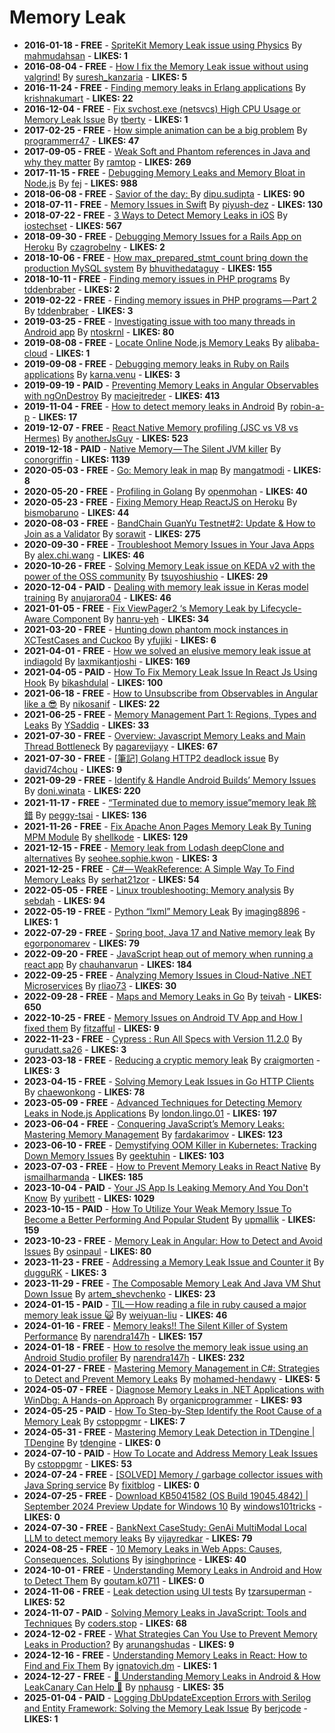 # Memory Leak

- **2016-01-18 - FREE** - [SpriteKit Memory Leak issue using Physics](https://mahmudahsan.medium.com/spritekit-memory-leak-issue-using-physics-19cfed878ca6)  By  [mahmudahsan](https://medium.com/@mahmudahsan) - **LIKES: 1**
- **2016-08-04 - FREE** - [How I fix the Memory Leak issue without using valgrind!](https://medium.com/@suresh_kanzaria/how-i-fix-the-memory-leak-issue-without-using-valgrind-4a52257a080c)  By  [suresh_kanzaria](https://medium.com/@suresh_kanzaria) - **LIKES: 5**
- **2016-11-24 - FREE** - [Finding memory leaks in Erlang applications](https://krishnakumart.medium.com/finding-memory-leaks-in-erlang-applications-3ac6e9f4cc4d)  By  [krishnakumart](https://medium.com/@krishnakumart) - **LIKES: 22**
- **2016-12-04 - FREE** - [Fix svchost.exe (netsvcs) High CPU Usage or Memory Leak Issue](https://medium.com/@tberty/svchost-high-cpu-error-f85d159b2214)  By  [tberty](https://medium.com/@tberty) - **LIKES: 1**
- **2017-02-25 - FREE** - [How simple animation can be a big problem](https://programmerr47.medium.com/how-simple-animation-can-be-a-big-problem-ca206f6a8059)  By  [programmerr47](https://medium.com/@programmerr47) - **LIKES: 47**
- **2017-09-05 - FREE** - [Weak Soft and Phantom references in Java and why they matter](https://medium.com/@ramtop/weak-soft-and-phantom-references-in-java-and-why-they-matter-c04bfc9dc792)  By  [ramtop](https://medium.com/@ramtop) - **LIKES: 269**
- **2017-11-15 - FREE** - [Debugging Memory Leaks and Memory Bloat in Node.js](https://medium.com/reside-team/debugging-node-js-memory-problems-d450787d9253)  By  [fej](https://medium.com/@fej) - **LIKES: 988**
- **2018-06-08 - FREE** - [Savior of the day: <no-ssr>](https://medium.com/@dipu.sudipta/savior-of-the-day-no-ssr-4235f57268eb)  By  [dipu.sudipta](https://medium.com/@dipu.sudipta) - **LIKES: 90**
- **2018-07-11 - FREE** - [Memory Issues in Swift](https://piyush-dez.medium.com/memory-issues-in-swift-6fcf5819cbfe)  By  [piyush-dez](https://medium.com/@piyush-dez) - **LIKES: 130**
- **2018-07-22 - FREE** - [3 Ways to Detect Memory Leaks in iOS](https://medium.com/@iostechset/3-ways-to-detect-memory-leaks-in-ios-bdf9425507d6)  By  [iostechset](https://medium.com/@iostechset) - **LIKES: 567**
- **2018-09-30 - FREE** - [Debugging Memory Issues for a Rails App on Heroku](https://medium.com/@czagrobelny/8-eureka-moments-debugging-memory-issues-for-a-rails-app-on-heroku-726930aa977)  By  [czagrobelny](https://medium.com/@czagrobelny) - **LIKES: 2**
- **2018-10-06 - FREE** - [How max_prepared_stmt_count bring down the production MySQL system](https://blog.searce.com/how-max-prepared-stmt-count-bring-down-the-production-mysql-system-6ca28e577663)  By  [bhuvithedataguy](https://medium.com/@bhuvithedataguy) - **LIKES: 155**
- **2018-10-11 - FREE** - [Finding memory issues in PHP programs](https://medium.com/moxio/finding-memory-issues-in-php-programs-93cd9a4a9049)  By  [tddenbraber](https://medium.com/@tddenbraber) - **LIKES: 2**
- **2019-02-22 - FREE** - [Finding memory issues in PHP programs — Part 2](https://medium.com/moxio/finding-memory-issues-in-php-programs-part-2-81d92f13ed9b)  By  [tddenbraber](https://medium.com/@tddenbraber) - **LIKES: 3**
- **2019-03-25 - FREE** - [Investigating issue with too many threads in Android app](https://medium.com/@ntoskrnl/investigating-issue-with-too-many-threads-in-android-app-d7c2fa632ff8)  By  [ntoskrnl](https://medium.com/@ntoskrnl) - **LIKES: 80**
- **2019-08-08 - FREE** - [Locate Online Node.js Memory Leaks](https://alibaba-cloud.medium.com/locate-online-node-js-memory-leaks-455bd05b74ef)  By  [alibaba-cloud](https://medium.com/@alibaba-cloud) - **LIKES: 1**
- **2019-09-08 - FREE** - [Debugging memory leaks in Ruby on Rails applications](https://medium.com/@karna.venu/debugging-memory-leaks-in-ruby-on-rails-applications-f73b01b693b8)  By  [karna.venu](https://medium.com/@karna.venu) - **LIKES: 3**
- **2019-09-19 - PAID** - [Preventing Memory Leaks in Angular Observables with ngOnDestroy](https://javascript.plainenglish.io/preventing-memory-leaks-in-angular-observables-with-ngondestroy-b41b8f293714)  By  [maciejtreder](https://medium.com/@maciejtreder) - **LIKES: 413**
- **2019-11-04 - FREE** - [How to detect memory leaks in Android](https://medium.com/finotes/how-to-detect-memory-leaks-in-android-feec84d5f69)  By  [robin-a-p](https://medium.com/@robin-a-p) - **LIKES: 17**
- **2019-12-07 - FREE** - [React Native Memory profiling (JSC vs V8 vs Hermes)](https://medium.com/walmartglobaltech/react-native-memory-profiling-jsc-vs-v8-vs-hermes-1626949a653b)  By  [anotherJsGuy](https://medium.com/@anotherJsGuy) - **LIKES: 523**
- **2019-12-18 - PAID** - [Native Memory — The Silent JVM killer](https://medium.com/swlh/native-memory-the-silent-jvm-killer-595913cba8e7)  By  [conorgriffin](https://medium.com/@conorgriffin) - **LIKES: 1139**
- **2020-05-03 - FREE** - [Go: Memory leak in map](https://mangatmodi.medium.com/go-memory-leak-in-map-8c52b960a37d)  By  [mangatmodi](https://medium.com/@mangatmodi) - **LIKES: 8**
- **2020-05-20 - FREE** - [Profiling in Golang](https://medium.com/@openmohan/profiling-in-golang-3e51c68eb6a8)  By  [openmohan](https://medium.com/@openmohan) - **LIKES: 40**
- **2020-05-23 - FREE** - [Fixing Memory Heap ReactJS on Heroku](https://bismobaruno.medium.com/fixing-memory-heap-reactjs-on-heroku-16910e33e342)  By  [bismobaruno](https://medium.com/@bismobaruno) - **LIKES: 44**
- **2020-08-03 - FREE** - [BandChain GuanYu Testnet#2: Update & How to Join as a Validator](https://medium.com/bandprotocol/bandchain-guanyu-testnet-2-update-how-to-join-as-a-validator-416dddb4fd48)  By  [sorawit](https://medium.com/@sorawit) - **LIKES: 275**
- **2020-09-30 - FREE** - [Troubleshoot Memory Issues in Your Java Apps](https://medium.com/salesforce-engineering/troubleshoot-memory-issues-in-your-java-apps-719b1d0f9b78)  By  [alex.chi.wang](https://medium.com/@alex.chi.wang) - **LIKES: 46**
- **2020-10-26 - FREE** - [Solving Memory Leak issue on KEDA v2 with the power of the OSS community](https://tsuyoshiushio.medium.com/solving-memory-leak-issue-on-keda-v2-with-the-power-of-the-oss-community-6b62cfb269cf)  By  [tsuyoshiushio](https://medium.com/@tsuyoshiushio) - **LIKES: 29**
- **2020-12-04 - PAID** - [Dealing with memory leak issue in Keras model training](https://medium.com/dive-into-ml-ai/dealing-with-memory-leak-issue-in-keras-model-training-e703907a6501)  By  [anujarora04](https://medium.com/@anujarora04) - **LIKES: 46**
- **2021-01-05 - FREE** - [Fix ViewPager2 ‘s Memory Leak by Lifecycle-Aware Component](https://hanru-yeh.medium.com/fix-viewpager2-s-memory-leak-by-lifecycle-aware-component-786d3a3f97c2)  By  [hanru-yeh](https://medium.com/@hanru-yeh) - **LIKES: 34**
- **2021-03-20 - FREE** - [Hunting down phantom mock instances in XCTestCases and Cuckoo](https://yfujiki.medium.com/hunting-down-phantom-mock-instances-in-xctestcases-and-cuckoo-9aa3d0644ee2)  By  [yfujiki](https://medium.com/@yfujiki) - **LIKES: 6**
- **2021-04-01 - FREE** - [How we solved an elusive memory leak issue at indiagold](https://tech.indiagold.co/how-we-solved-an-elusive-memory-leak-issue-at-indiagold-22a4ee47136)  By  [laxmikantjoshi](https://medium.com/@laxmikantjoshi) - **LIKES: 169**
- **2021-04-05 - PAID** - [How To Fix Memory Leak Issue In React Js Using Hook](https://medium.com/technology-hits/how-to-fix-memory-leak-issue-in-react-js-using-hook-a5ecbf9becf8)  By  [bikashdulal](https://medium.com/@bikashdulal) - **LIKES: 100**
- **2021-06-18 - FREE** - [How to Unsubscribe from Observables in Angular like a 😎](https://nikosanif.medium.com/how-to-unsubscribe-from-observables-in-angular-like-a-3f518c87ed86)  By  [nikosanif](https://medium.com/@nikosanif) - **LIKES: 22**
- **2021-06-25 - FREE** - [Memory Management Part 1: Regions, Types and Leaks](https://blog.devgenius.io/memory-management-part-1-regions-types-and-leaks-884c231f5135)  By  [YSaddiq](https://medium.com/@YSaddiq) - **LIKES: 33**
- **2021-07-30 - FREE** - [Overview: Javascript Memory Leaks and Main Thread Bottleneck](https://javascript.plainenglish.io/overview-javascript-memory-leaks-and-main-thread-bottleneck-560ba8289dd5)  By  [pagarevijayy](https://medium.com/@pagarevijayy) - **LIKES: 67**
- **2021-07-30 - FREE** - [[筆記] Golang HTTP2 deadlock issue](https://blog.david74.dev/golang-http2-deadlock-issue-2c37731299d2)  By  [david74chou](https://medium.com/@david74chou) - **LIKES: 9**
- **2021-09-29 - FREE** - [Identify & Handle Android Builds’ Memory Issues](https://medium.com/traveloka-engineering/identify-handle-android-builds-memory-issues-66bf9299549)  By  [doni.winata](https://medium.com/@doni.winata) - **LIKES: 220**
- **2021-11-17 - FREE** - [“Terminated due to memory issue”memory leak 除錯](https://medium.com/%E5%BD%BC%E5%BE%97%E6%BD%98%E7%9A%84-swift-ios-app-%E9%96%8B%E7%99%BC%E6%95%99%E5%AE%A4/terminated-due-to-memory-issue-memory-leak-%E9%99%A4%E9%8C%AF-f53b6c76cec0)  By  [peggy-tsai](https://medium.com/@peggy-tsai) - **LIKES: 136**
- **2021-11-26 - FREE** - [Fix Apache Anon Pages Memory Leak By Tuning MPM Module](https://blog.shellkode.com/fix-apache-anon-pages-memory-leak-by-tuning-mpm-module-5b9a21262eda)  By  [shellkode](https://medium.com/@shellkode) - **LIKES: 129**
- **2021-12-15 - FREE** - [Memory leak from Lodash deepClone and alternatives](https://medium.com/@seohee.sophie.kwon/memory-leak-from-lodash-deepclone-and-alternatives-a3b7a832b96c)  By  [seohee.sophie.kwon](https://medium.com/@seohee.sophie.kwon) - **LIKES: 3**
- **2021-12-25 - FREE** - [C# — WeakReference: A Simple Way To Find Memory Leaks](https://medium.com/@serhat21zor/c-weakreference-a-simple-way-to-find-memory-leaks-237f9476e902)  By  [serhat21zor](https://medium.com/@serhat21zor) - **LIKES: 54**
- **2022-05-05 - FREE** - [Linux troubleshooting: Memory analysis](https://medium.com/saltside-engineering/linux-troubleshooting-memory-analysis-dbb10bc850e0)  By  [sebdah](https://medium.com/@sebdah) - **LIKES: 94**
- **2022-05-19 - FREE** - [Python “lxml” Memory Leak](https://medium.com/devopss-hole/python-lxml-memory-leak-b8d0b1000dc7)  By  [imaging8896](https://medium.com/@imaging8896) - **LIKES: 1**
- **2022-07-29 - FREE** - [Spring boot, Java 17 and Native memory leak](https://medium.com/@egorponomarev/spring-boot-java-17-and-native-memory-leak-f7517eb2fbc6)  By  [egorponomarev](https://medium.com/@egorponomarev) - **LIKES: 79**
- **2022-09-20 - FREE** - [JavaScript heap out of memory when running a react app](https://towardsdev.com/javascript-heap-out-of-memory-when-running-a-react-app-705571e427cc)  By  [chauhanvarun](https://medium.com/@chauhanvarun) - **LIKES: 184**
- **2022-09-25 - FREE** - [Analyzing Memory Issues in Cloud-Native .NET Microservices](https://medium.com/@rliao73/analyzing-memory-issues-in-cloud-native-net-microservices-8bc16cff21bf)  By  [rliao73](https://medium.com/@rliao73) - **LIKES: 30**
- **2022-09-28 - FREE** - [Maps and Memory Leaks in Go](https://teivah.medium.com/maps-and-memory-leaks-in-go-a85ebe6e7e69)  By  [teivah](https://medium.com/@teivah) - **LIKES: 650**
- **2022-10-25 - FREE** - [Memory Issues on Android TV App and How I fixed them](https://fitzafful.medium.com/memory-issues-on-android-tv-app-and-how-i-fixed-them-6407aa7c51ad)  By  [fitzafful](https://medium.com/@fitzafful) - **LIKES: 9**
- **2022-11-23 - FREE** - [Cypress : Run All Specs with Version 11.2.0](https://medium.com/@gurudatt.sa26/cypress-run-all-specs-with-version-11-2-0-414a1ce04700)  By  [gurudatt.sa26](https://medium.com/@gurudatt.sa26) - **LIKES: 3**
- **2023-03-18 - FREE** - [Reducing a cryptic memory leak](https://medium.com/@craigmorten/reducing-a-cryptic-memory-leak-in-production-e36384208ea5)  By  [craigmorten](https://medium.com/@craigmorten) - **LIKES: 3**
- **2023-04-15 - FREE** - [Solving Memory Leak Issues in Go HTTP Clients](https://medium.com/@chaewonkong/solving-memory-leak-issues-in-go-http-clients-ba0b04574a83)  By  [chaewonkong](https://medium.com/@chaewonkong) - **LIKES: 78**
- **2023-05-09 - FREE** - [Advanced Techniques for Detecting Memory Leaks in Node.js Applications](https://medium.com/@london.lingo.01/advanced-techniques-for-detecting-memory-leaks-in-node-js-applications-6169995ff729)  By  [london.lingo.01](https://medium.com/@london.lingo.01) - **LIKES: 197**
- **2023-06-04 - FREE** - [Conquering JavaScript’s Memory Leaks: Mastering Memory Management](https://levelup.gitconnected.com/conquering-javascripts-memory-leaks-mastering-memory-management-fddc7a1b70ba)  By  [fardakarimov](https://medium.com/@fardakarimov) - **LIKES: 123**
- **2023-06-10 - FREE** - [Demystifying OOM Killer in Kubernetes: Tracking Down Memory Issues](https://medium.com/cloud-native-daily/title-demystifying-oom-killer-in-kubernetes-tracking-down-memory-issues-b5a4973fbd56)  By  [geektuhin](https://medium.com/@geektuhin) - **LIKES: 103**
- **2023-07-03 - FREE** - [How to Prevent Memory Leaks in React Native](https://blog.stackademic.com/how-to-prevent-memory-leaks-in-react-native-9029d14dfc9e)  By  [ismailharmanda](https://medium.com/@ismailharmanda) - **LIKES: 185**
- **2023-10-04 - PAID** - [Your JS App Is Leaking Memory And You Don't Know](https://blog.stackademic.com/your-js-app-is-leaking-memory-and-you-dont-know-914e64ed07c7)  By  [yuribett](https://medium.com/@yuribett) - **LIKES: 1029**
- **2023-10-15 - PAID** - [How To Utilize Your Weak Memory Issue To Become a Better Performing And Popular Student](https://medium.com/@upmallik/how-to-utilize-your-weak-memory-issue-to-become-a-better-performing-and-popular-student-5a649393e0f6)  By  [upmallik](https://medium.com/@upmallik) - **LIKES: 159**
- **2023-10-23 - FREE** - [Memory Leak in Angular: How to Detect and Avoid Issues](https://medium.com/@osinpaul/memory-leak-in-angular-how-to-detect-and-avoid-issues-948a3a7c0e8d)  By  [osinpaul](https://medium.com/@osinpaul) - **LIKES: 80**
- **2023-11-23 - FREE** - [Addressing a Memory Leak Issue and Counter it](https://medium.com/@dugguRK/addressing-a-memory-leak-issue-and-counter-it-87f872e1a3ac)  By  [dugguRK](https://medium.com/@dugguRK) - **LIKES: 3**
- **2023-11-29 - FREE** - [The Composable Memory Leak And Java VM Shut Down Issue](https://medium.com/@artem_shevchenko/the-composable-java-vm-shut-down-issue-ffb29a881306)  By  [artem_shevchenko](https://medium.com/@artem_shevchenko) - **LIKES: 23**
- **2024-01-15 - PAID** - [TIL — How reading a file in ruby caused a major memory leak issue 🙀](https://weiyuan-liu.medium.com/til-how-reading-a-file-in-ruby-caused-a-major-memory-leak-issue-c377ba6c2e40)  By  [weiyuan-liu](https://medium.com/@weiyuan-liu) - **LIKES: 46**
- **2024-01-16 - FREE** - [Memory leaks!! The Silent Killer of System Performance](https://medium.com/make-android/memory-leaks-the-silent-killer-of-system-performance-b09ed04bab17)  By  [narendra147h](https://medium.com/@narendra147h) - **LIKES: 157**
- **2024-01-18 - FREE** - [How to resolve the memory leak issue using an Android Studio profiler](https://medium.com/make-android/how-to-resolve-the-memory-leak-issue-using-an-android-studio-profiler-664be3b2af53)  By  [narendra147h](https://medium.com/@narendra147h) - **LIKES: 232**
- **2024-01-27 - FREE** - [Mastering Memory Management in C#: Strategies to Detect and Prevent Memory Leaks](https://mohamed-hendawy.medium.com/mastering-memory-management-in-c-strategies-to-detect-and-prevent-memory-leaks-792975113a84)  By  [mohamed-hendawy](https://medium.com/@mohamed-hendawy) - **LIKES: 5**
- **2024-05-07 - FREE** - [Diagnose Memory Leaks in .NET Applications with WinDbg: A Hands-on Approach](https://levelup.gitconnected.com/diagnose-memory-leaks-in-net-applications-with-windbg-a-hands-on-approach-f41986f69967)  By  [organicprogrammer](https://medium.com/@organicprogrammer) - **LIKES: 93**
- **2024-05-25 - PAID** - [How To Step-by-Step Identify the Root Cause of a Memory Leak](https://blog.devgenius.io/how-to-step-by-step-identify-the-root-cause-of-a-memory-leak-a2b95cb65d70)  By  [cstoppgmr](https://medium.com/@cstoppgmr) - **LIKES: 7**
- **2024-05-31 - FREE** - [Mastering Memory Leak Detection in TDengine | TDengine](https://tdengine.medium.com/mastering-memory-leak-detection-in-tdengine-tdengine-fcf46a81066f)  By  [tdengine](https://medium.com/@tdengine) - **LIKES: 0**
- **2024-07-10 - PAID** - [How To Locate and Address Memory Leak Issues](https://medium.com/codex/how-to-locate-and-address-memory-leak-issues-a289491462a6)  By  [cstoppgmr](https://medium.com/@cstoppgmr) - **LIKES: 53**
- **2024-07-24 - FREE** - [[SOLVED] Memory / garbage collector issues with Java Spring service](https://medium.com/@fixitblog/solved-memory-garbage-collector-issues-with-java-spring-service-53ccd191d103)  By  [fixitblog](https://medium.com/@fixitblog) - **LIKES: 0**
- **2024-07-25 - FREE** - [Download KB5041582 (OS Build 19045.4842) | September 2024 Preview Update for Windows 10](https://medium.com/@windows101tricks/download-kb5040525-os-build-19045-4717-july-2024-preview-update-6bbfd8817a6e)  By  [windows101tricks](https://medium.com/@windows101tricks) - **LIKES: 0**
- **2024-07-30 - FREE** - [BankNext CaseStudy: GenAi MultiModal Local LLM to detect memory leaks](https://vijayredkar.medium.com/banknext-casestudy-genai-multimodal-local-llm-to-detect-memory-leaks-bb9d2d05a4dd)  By  [vijayredkar](https://medium.com/@vijayredkar) - **LIKES: 79**
- **2024-08-25 - FREE** - [10 Memory Leaks in Web Apps: Causes, Consequences, Solutions](https://medium.com/@isinghprince/memory-leaks-in-web-applications-causes-consequences-and-solutions-1ab12544c707)  By  [isinghprince](https://medium.com/@isinghprince) - **LIKES: 40**
- **2024-10-01 - FREE** - [Understanding Memory Leaks in Android and How to Detect Them](https://medium.com/@goutam.k0711/understanding-memory-leaks-in-android-and-how-to-detect-them-cdea8df09867)  By  [goutam.k0711](https://medium.com/@goutam.k0711) - **LIKES: 0**
- **2024-11-06 - FREE** - [Leak detection using UI tests](https://medium.com/kasperskymedia/leak-detection-into-ui-tests-5017a792c3ff)  By  [tzarsuperman](https://medium.com/@tzarsuperman) - **LIKES: 52**
- **2024-11-07 - PAID** - [Solving Memory Leaks in JavaScript: Tools and Techniques](https://javascript.plainenglish.io/solving-memory-leaks-in-javascript-tools-and-techniques-435f65152bf8)  By  [coders.stop](https://medium.com/@coders.stop) - **LIKES: 68**
- **2024-12-02 - FREE** - [What Strategies Can You Use to Prevent Memory Leaks in Production?](https://article.arunangshudas.com/what-strategies-can-you-use-to-prevent-memory-leaks-in-production-97a61f7d81ba)  By  [arunangshudas](https://medium.com/@arunangshudas) - **LIKES: 9**
- **2024-12-16 - FREE** - [Understanding Memory Leaks in React: How to Find and Fix Them](https://medium.com/@ignatovich.dm/understanding-memory-leaks-in-react-how-to-find-and-fix-them-fc782cf182be)  By  [ignatovich.dm](https://medium.com/@ignatovich.dm) - **LIKES: 1**
- **2024-12-27 - FREE** - [🚨 Understanding Memory Leaks in Android & How LeakCanary Can Help 🚀](https://proandroiddev.com/understanding-memory-leaks-in-android-how-leakcanary-can-help-4768df60f646)  By  [nphausg](https://medium.com/@nphausg) - **LIKES: 35**
- **2025-01-04 - PAID** - [Logging DbUpdateException Errors with Serilog and Entity Framework: Solving the Memory Leak Issue](https://medium.com/@berjcode/logging-dbupdateexception-errors-with-serilog-and-entity-framework-solving-the-memory-leak-issue-7077e3eaacd6)  By  [berjcode](https://medium.com/@berjcode) - **LIKES: 1**
